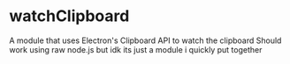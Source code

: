 # watchClipboard
A module that uses Electron's Clipboard API to watch the clipboard
Should work using raw node.js but idk its just a module i quickly put together
